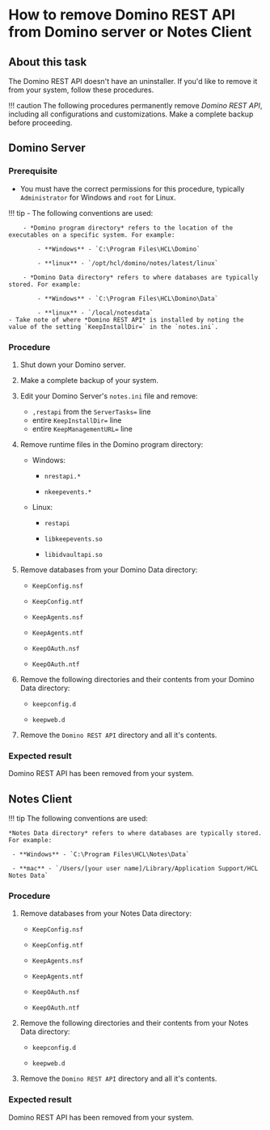 # How to remove Domino REST API from Domino server or Notes Client

## About this task

The Domino REST API doesn't have an uninstaller. If you'd like to remove it from your system, follow these procedures.

<!-- prettier-ignore -->
!!! caution
    The following procedures permanently remove *Domino REST API*, including all configurations and customizations. Make a complete backup before proceeding.

## Domino Server

### Prerequisite

- You must have the correct permissions for this procedure, typically `Administrator` for Windows and `root` for Linux.

<!-- prettier-ignore -->
!!! tip
    - The following conventions are used:

        - *Domino program directory* refers to the location of the executables on a specific system. For example:

            - **Windows** - `C:\Program Files\HCL\Domino`

            - **linux** - `/opt/hcl/domino/notes/latest/linux`

        - *Domino Data directory* refers to where databases are typically stored. For example:

            - **Windows** - `C:\Program Files\HCL\Domino\Data`

            - **linux** - `/local/notesdata`
    - Take note of where *Domino REST API* is installed by noting the value of the setting `KeepInstallDir=` in the `notes.ini`.

### Procedure

1. Shut down your Domino server.
2. Make a complete backup of your system.
3. Edit your Domino Server's `notes.ini` file and remove:

   - `,restapi` from the `ServerTasks=` line
   - entire `KeepInstallDir=` line
   - entire `KeepManagementURL=` line

4. Remove runtime files in the Domino program directory:

   - Windows:

     - `nrestapi.*`

     - `nkeepevents.*`

   - Linux:

     - `restapi`

     - `libkeepevents.so`

     - `libidvaultapi.so`

5. Remove databases from your Domino Data directory:

   - `KeepConfig.nsf`

   - `KeepConfig.ntf`

   - `KeepAgents.nsf`

   - `KeepAgents.ntf`

   - `KeepOAuth.nsf`

   - `KeepOAuth.ntf`

6. Remove the following directories and their contents from your Domino Data directory:

   - `keepconfig.d`

   - `keepweb.d`

7. Remove the `Domino REST API` directory and all it's contents.

### Expected result

Domino REST API has been removed from your system.

## Notes Client

<!-- prettier-ignore -->
!!! tip
    The following conventions are used:

    *Notes Data directory* refers to where databases are typically stored. For example:

     - **Windows** - `C:\Program Files\HCL\Notes\Data`

     - **mac** - `/Users/[your user name]/Library/Application Support/HCL Notes Data`

### Procedure

1. Remove databases from your Notes Data directory:

   - `KeepConfig.nsf`

   - `KeepConfig.ntf`

   - `KeepAgents.nsf`

   - `KeepAgents.ntf`

   - `KeepOAuth.nsf`

   - `KeepOAuth.ntf`

2. Remove the following directories and their contents from your Notes Data directory:

   - `keepconfig.d`

   - `keepweb.d`

3. Remove the `Domino REST API` directory and all it's contents.

### Expected result

Domino REST API has been removed from your system.
